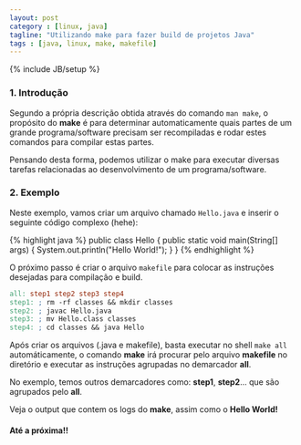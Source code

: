 ```yaml
---
layout: post
category : [linux, java]
tagline: "Utilizando make para fazer build de projetos Java"
tags : [java, linux, make, makefile]
---
```

{% include JB/setup %}

### 1. Introdução

Segundo a própria descrição obtida através do comando `man make`, o propósito do **make** é para determinar automaticamente quais partes de um grande programa/software precisam ser recompiladas e rodar estes comandos para compilar estas partes.

Pensando desta forma, podemos utilizar o make para executar diversas tarefas relacionadas ao desenvolvimento de um programa/software.


### 2. Exemplo

Neste exemplo, vamos criar um arquivo chamado `Hello.java` e inserir o seguinte código complexo (hehe):

{% highlight java %}
public class Hello {
  public static void main(String[] args) {
    System.out.println("Hello World!");
  }
}
{% endhighlight %}

O próximo passo é criar o arquivo `makefile` para colocar as instruções desejadas para compilação e build.

```makefile
all: step1 step2 step3 step4
step1: ; rm -rf classes && mkdir classes
step2: ; javac Hello.java
step3: ; mv Hello.class classes
step4: ; cd classes && java Hello
```

Após criar os arquivos (.java e makefile), basta executar no shell `make all` automáticamente, o comando **make** irá procurar pelo arquivo **makefile** no diretório e executar as instruções agrupadas no demarcador **all**.

No exemplo, temos outros demarcadores como: **step1**, **step2**... que são agrupados pelo **all**.

Veja o output que contem os logs do **make**, assim como o **Hello World!**


#### Até a próxima!!
